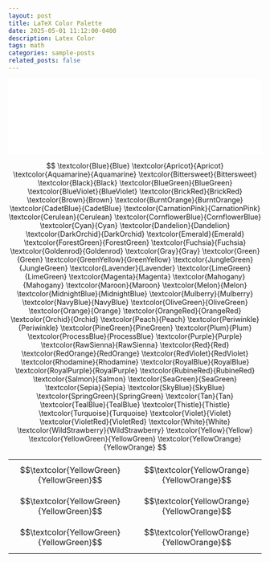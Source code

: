 ```yaml
---
layout: post
title: LaTeX Color Palette
date: 2025-05-01 11:12:00-0400
description: Latex Color
tags: math
categories: sample-posts
related_posts: false
---
```


<center><embed src="/assets/pdf/Xcolor.pdf" width="100%"></center>

$$
    \textcolor{Blue}{Blue}
    \textcolor{Apricot}{Apricot}
    \textcolor{Aquamarine}{Aquamarine}
    \textcolor{Bittersweet}{Bittersweet}
    \textcolor{Black}{Black}
    \textcolor{BlueGreen}{BlueGreen}
    \textcolor{BlueViolet}{BlueViolet}
    \textcolor{BrickRed}{BrickRed}
    \textcolor{Brown}{Brown}
    \textcolor{BurntOrange}{BurntOrange}
    \textcolor{CadetBlue}{CadetBlue}
    \textcolor{CarnationPink}{CarnationPink}
    \textcolor{Cerulean}{Cerulean}
    \textcolor{CornflowerBlue}{CornflowerBlue}
    \textcolor{Cyan}{Cyan}
    \textcolor{Dandelion}{Dandelion}
    \textcolor{DarkOrchid}{DarkOrchid}
    \textcolor{Emerald}{Emerald}
    \textcolor{ForestGreen}{ForestGreen}
    \textcolor{Fuchsia}{Fuchsia}
    \textcolor{Goldenrod}{Goldenrod}
    \textcolor{Gray}{Gray}
    \textcolor{Green}{Green}
    \textcolor{GreenYellow}{GreenYellow}
    \textcolor{JungleGreen}{JungleGreen}
    \textcolor{Lavender}{Lavender}
    \textcolor{LimeGreen}{LimeGreen}
    \textcolor{Magenta}{Magenta}
    \textcolor{Mahogany}{Mahogany}
    \textcolor{Maroon}{Maroon}
    \textcolor{Melon}{Melon}
    \textcolor{MidnightBlue}{MidnightBlue}
    \textcolor{Mulberry}{Mulberry}
    \textcolor{NavyBlue}{NavyBlue}
    \textcolor{OliveGreen}{OliveGreen}
    \textcolor{Orange}{Orange}
    \textcolor{OrangeRed}{OrangeRed}
    \textcolor{Orchid}{Orchid}
    \textcolor{Peach}{Peach}
    \textcolor{Periwinkle}{Periwinkle}
    \textcolor{PineGreen}{PineGreen}
    \textcolor{Plum}{Plum}
    \textcolor{ProcessBlue}{ProcessBlue}
    \textcolor{Purple}{Purple}
    \textcolor{RawSienna}{RawSienna}
    \textcolor{Red}{Red}
    \textcolor{RedOrange}{RedOrange}
    \textcolor{RedViolet}{RedViolet}
    \textcolor{Rhodamine}{Rhodamine}
    \textcolor{RoyalBlue}{RoyalBlue}
    \textcolor{RoyalPurple}{RoyalPurple}
    \textcolor{RubineRed}{RubineRed}
    \textcolor{Salmon}{Salmon}
    \textcolor{SeaGreen}{SeaGreen}
    \textcolor{Sepia}{Sepia}
    \textcolor{SkyBlue}{SkyBlue}
    \textcolor{SpringGreen}{SpringGreen}
    \textcolor{Tan}{Tan}
    \textcolor{TealBlue}{TealBlue}
    \textcolor{Thistle}{Thistle}
    \textcolor{Turquoise}{Turquoise}
    \textcolor{Violet}{Violet}
    \textcolor{VioletRed}{VioletRed}
    \textcolor{White}{White}
    \textcolor{WildStrawberry}{WildStrawberry}
    \textcolor{Yellow}{Yellow}
    \textcolor{YellowGreen}{YellowGreen}
    \textcolor{YellowOrange}{YellowOrange}
$$

|          |         |
| -------- | ------- |
| $$\textcolor{YellowGreen}{YellowGreen}$$    | $$\textcolor{YellowOrange}{YellowOrange}$$    |
| $$\textcolor{YellowGreen}{YellowGreen}$$    | $$\textcolor{YellowOrange}{YellowOrange}$$    |
| $$\textcolor{YellowGreen}{YellowGreen}$$    | $$\textcolor{YellowOrange}{YellowOrange}$$    |